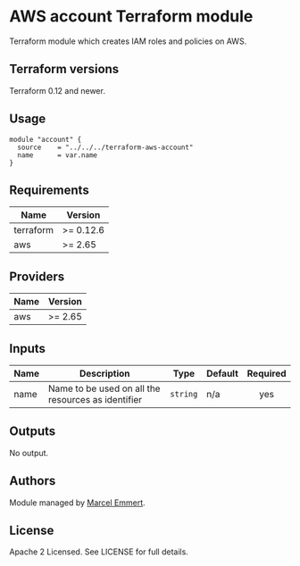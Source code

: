 # AWS account Terraform module

Terraform module which creates IAM roles and policies on AWS.

## Terraform versions

Terraform 0.12 and newer. 

## Usage

```hcl
module "account" {
  source    = "../../../terraform-aws-account"
  name      = var.name
}
```

## Requirements

| Name | Version |
|------|---------|
| terraform | >= 0.12.6 |
| aws | >= 2.65 |

## Providers

| Name | Version |
|------|---------|
| aws | >= 2.65 |

## Inputs

| Name | Description | Type | Default | Required |
|------|-------------|------|---------|:--------:|
| name | Name to be used on all the resources as identifier | `string` | n/a | yes |

## Outputs

No output.

## Authors

Module managed by [Marcel Emmert](https://github.com/echomike80).

## License

Apache 2 Licensed. See LICENSE for full details.
